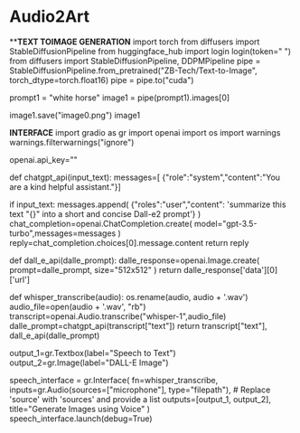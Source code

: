 # Audio2Art

****TEXT TOIMAGE GENERATION**
import torch
from diffusers import StableDiffusionPipeline
from huggingface_hub import login
login(token=" ")
from diffusers import StableDiffusionPipeline, DDPMPipeline
pipe = StableDiffusionPipeline.from_pretrained("ZB-Tech/Text-to-Image", torch_dtype=torch.float16)
pipe = pipe.to("cuda")

prompt1 = "white horse"
image1 = pipe(prompt1).images[0]

image1.save("image0.png")
image1


**INTERFACE**
import gradio as gr
import openai
import os
import warnings
warnings.filterwarnings("ignore")

openai.api_key=""

def chatgpt_api(input_text):
  messages=[
  {"role":"system","content":"You are a kind helpful assistant."}]

  if input_text:
    messages.append(
        {"roles":"user","content": 'summarize this text "{}" into a short and concise Dall-e2 prompt'}
        )
    chat_completion=openai.ChatCompletion.create(
        model="gpt-3.5-turbo",messages=messages
    )
  reply=chat_completion.choices[0].message.content
  return reply

def dall_e_api(dalle_prompt):
  dalle_response=openai.Image.create(
      prompt=dalle_prompt,
      size="512x512"
  )
  return dalle_response['data'][0]['url']

  def whisper_transcribe(audio):
  os.rename(audio, audio + '.wav')
  audio_file=open(audio + '.wav', "rb")
  transcript=openai.Audio.transcribe("whisper-1",audio_file)
  dalle_prompt=chatgpt_api(transcript["text"])
  return transcript["text"], dall_e_api(dalle_prompt)

  output_1=gr.Textbox(label="Speech to Text")
output_2=gr.Image(label="DALL-E Image")

speech_interface = gr.Interface(
    fn=whisper_transcribe,
    inputs=gr.Audio(sources=["microphone"], type="filepath"),  # Replace 'source' with 'sources' and provide a list
    outputs=[output_1, output_2],
    title="Generate Images using Voice"
)
speech_interface.launch(debug=True)
  
